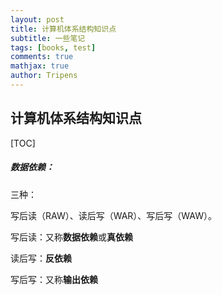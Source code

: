 ```yaml
---
layout: post
title: 计算机体系结构知识点
subtitle: 一些笔记
tags: [books, test]
comments: true
mathjax: true
author: Tripens
---
```


## 计算机体系结构知识点

[TOC]







##### 数据依赖：

三种：

写后读（RAW）、读后写（WAR）、写后写（WAW）。

写后读：又称**数据依赖**或**真依赖**

读后写：**反依赖**

写后写：又称**输出依赖**
